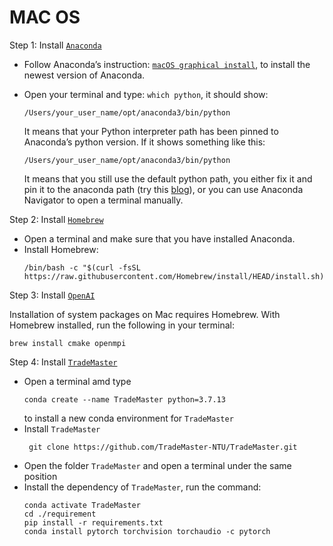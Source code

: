 # MAC OS
Step 1: Install [`Anaconda`](https://www.anaconda.com/products/individual)

- Follow Anaconda’s instruction: [`macOS graphical install`](https://docs.anaconda.com/anaconda/install/mac-os/), to install the newest version of Anaconda.

- Open your terminal and type: `which python`, it should show:
  ```
  /Users/your_user_name/opt/anaconda3/bin/python
  ```
  It means that your Python interpreter path has been pinned to Anaconda’s python version. If it shows something like this:
  ```
  /Users/your_user_name/opt/anaconda3/bin/python
  ```
  It means that you still use the default python path, you either fix it and pin it to the anaconda path (try this [blog](https://towardsdatascience.com/how-to-successfully-install-anaconda-on-a-mac-and-actually-get-it-to-work-53ce18025f97)), or you can use Anaconda Navigator to open a terminal manually.

Step 2: Install [`Homebrew`](https://brew.sh/)

- Open a terminal and make sure that you have installed Anaconda.
- Install Homebrew:
  ```
  /bin/bash -c "$(curl -fsSL https://raw.githubusercontent.com/Homebrew/install/HEAD/install.sh)"
  ```
Step 3: Install [`OpenAI`](https://github.com/openai/baselines)

Installation of system packages on Mac requires Homebrew. With Homebrew installed, run the following in your terminal:
```
brew install cmake openmpi
```
Step 4: Install [`TradeMaster`](https://github.com/TradeMaster-NTU/TradeMaster)
- Open a terminal amd type 
  ```
  conda create --name TradeMaster python=3.7.13
  ```
  to install a new conda environment for `TradeMaster`
- Install `TradeMaster`
  ```
   git clone https://github.com/TradeMaster-NTU/TradeMaster.git
  ```
- Open the folder `TradeMaster` and open a terminal under the same position
- Install the dependency of `TradeMaster`, run the command:
   ```
   conda activate TradeMaster
   cd ./requirement
   pip install -r requirements.txt
   conda install pytorch torchvision torchaudio -c pytorch
   ```
